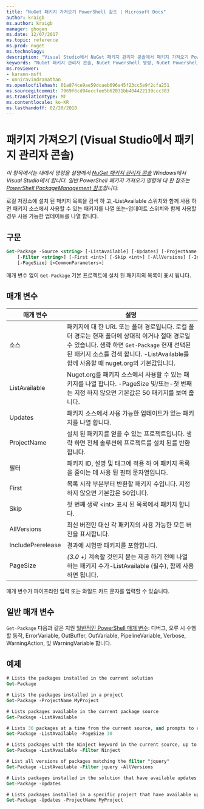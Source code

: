 ```yaml
---
title: "NuGet 패키지 가져오기 PowerShell 참조 | Microsoft Docs"
author: kraigb
ms.author: kraigb
manager: ghogen
ms.date: 12/07/2017
ms.topic: reference
ms.prod: nuget
ms.technology: 
description: "Visual Studio에서 NuGet 패키지 관리자 콘솔에서 패키지 가져오기 PowerShell 명령에 대 한 참조입니다."
keywords: "NuGet 패키지 관리자 콘솔, NuGet Powershell 명령, NuGet Powershell 참조, 패키지 가져오기"
ms.reviewer:
- karann-msft
- unniravindranathan
ms.openlocfilehash: 01a874ce9ae59dcaeb696a45f23cc5e9f2cfa251
ms.sourcegitcommit: 7969f6cd94eccfee5b62031bb404422139ccc383
ms.translationtype: MT
ms.contentlocale: ko-KR
ms.lasthandoff: 02/20/2018
---
```

# <a name="get-package-package-manager-console-in-visual-studio"></a>패키지 가져오기 (Visual Studio에서 패키지 관리자 콘솔)

*이 항목에서는 내에서 명령을 설명에서 [NuGet 패키지 관리자 콘솔](package-manager-console.md) Windows에서 Visual Studio에서 합니다. 일반 PowerShell 패키지 가져오기 명령에 대 한 참조는 [PowerShell PackageManagement 참조](/powershell/module/packagemanagement/?view=powershell-6)합니다.*

로컬 저장소에 설치 된 패키지 목록을 검색 하 고,-ListAvailable 스위치와 함께 사용 하면 패키지 소스에서 사용할 수 있는 패키지를 나열 또는-업데이트 스위치와 함께 사용할 경우 사용 가능한 업데이트를 나열 합니다.

## <a name="syntax"></a>구문

```ps
Get-Package -Source <string> [-ListAvailable] [-Updates] [-ProjectName <string>]
    [-Filter <string>] [-First <int>] [-Skip <int>] [-AllVersions] [-IncludePrerelease]
    [-PageSize] [<CommonParameters>]
```

매개 변수 없이 `Get-Package` 기본 프로젝트에 설치 된 패키지의 목록이 표시 됩니다.

## <a name="parameters"></a>매개 변수

| 매개 변수 | 설명 |
| --- | --- |
| 소스 | 패키지에 대 한 URL 또는 폴더 경로입니다. 로컬 폴더 경로는 현재 폴더에 상대적 이거나 절대 경로일 수 있습니다. 생략 하면 `Get-Package` 현재 선택된 된 패키지 소스를 검색 합니다. -ListAvailable를 함께 사용할 때 nuget.org의 기본값입니다. |
| ListAvailable | Nuget.org를 패키지 소스에서 사용할 수 있는 패키지를 나열 합니다. -PageSize 및/또는-첫 번째는 지정 하지 않으면 기본값은 50 패키지를 보여 줍니다. |
| Updates | 패키지 소스에서 사용 가능한 업데이트가 있는 패키지를 나열 합니다. |
| ProjectName | 설치 된 패키지를 얻을 수 있는 프로젝트입니다. 생략 하면 전체 솔루션에 프로젝트를 설치 된를 반환 합니다. |
| 필터 | 패키지 ID, 설명 및 태그에 적용 하 여 패키지 목록을 줄이는 데 사용 된 필터 문자열입니다. |
| First | 목록 시작 부분부터 반환할 패키지 수입니다. 지정 하지 않으면 기본값은 50입니다. |
| Skip | 첫 번째 생략 &lt;int&gt; 표시 된 목록에서 패키지 합니다.  |
| AllVersions | 최신 버전만 대신 각 패키지의 사용 가능한 모든 버전을 표시합니다. |
| IncludePrerelease | 결과에 시험판 패키지를 포함합니다. |
| PageSize | *(3.0 +)*  계속할 것인지 묻는 제공 하기 전에 나열 하는 패키지 수가-ListAvailable (필수), 함께 사용 하면 됩니다. |

매개 변수가 파이프라인 입력 또는 와일드 카드 문자를 입력할 수 있습니다.

## <a name="common-parameters"></a>일반 매개 변수

`Get-Package` 다음과 같은 지원 [일반적인 PowerShell 매개 변수](http://go.microsoft.com/fwlink/?LinkID=113216): 디버그, 오류 시 수행할 동작, ErrorVariable, OutBuffer, OutVariable, PipelineVariable, Verbose, WarningAction, 및 WarningVariable 합니다.

## <a name="examples"></a>예제

```ps
# Lists the packages installed in the current solution
Get-Package

# Lists the packages installed in a project
Get-Package -ProjectName MyProject

# Lists packages available in the current package source
Get-Package -ListAvailable

# Lists 30 packages at a time from the current source, and prompts to continue if more are available
Get-Package -ListAvailable -PageSize 30

# Lists packages with the Ninject keyword in the current source, up to 50
Get-Package -ListAvailable -Filter Ninject

# List all versions of packages matching the filter "jquery"
Get-Package -ListAvailable -Filter jquery -AllVersions

# Lists packages installed in the solution that have available updates
Get-Package -Updates

# Lists packages installed in a specific project that have available updates
Get-Package -Updates -ProjectName MyProject
```
